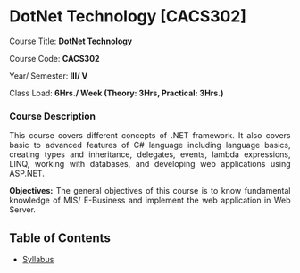 # DotNet Technology [CACS302]

Course Title: **DotNet Technology**

Course Code: **CACS302**

Year/ Semester: **III/ V**

Class Load: **6Hrs./ Week (Theory: 3Hrs, Practical: 3Hrs.)**

### Course Description

<p align="justify">This course covers different concepts of .NET framework. It also covers basic to advanced features of C# language including language basics, creating types and inheritance, delegates, events, lambda expressions, LINQ, working with databases, and developing web applications using ASP.NET.</p>

<p align="justify"><b>Objectives:</b> The general objectives of this course is to know fundamental knowledge of MIS/ E-Business and implement the web application in Web Server.</p>

## Table of Contents

- [Syllabus](./syllabus.md)
